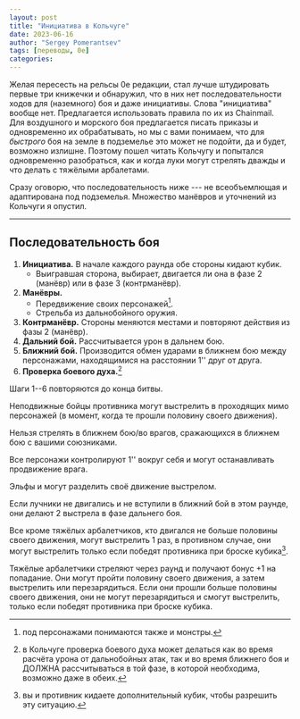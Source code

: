 ```yaml
---
layout: post
title: "Инициатива в Кольчуге"
date: 2023-06-16
author: "Sergey Pomerantsev"
tags: [переводы, 0e]
categories:
---
```


Желая пересесть на рельсы 0e редакции, стал лучше штудировать первые три книжечки и обнаружил, что в них нет последовательности ходов для (наземного) боя и даже инициативы. Слова "инициатива" вообще нет. Предлагается использовать правила по их из Chainmail. Для воздушного и морского боя предлагается писать приказы и одновременно их обрабатывать, но мы с вами понимаем, что для _быстрого_ боя на земле в подземелье это может не подойти, да и будет, возможно излишне. Поэтому пошел читать Кольчугу и попытался одновременно разобраться, как и когда луки могут стрелять дважды и что делать с тяжёлыми арбалетами.

Сразу оговорю, что последовательность ниже --- не всеобъемлющая и адаптирована под подземелья. Множество манёвров и уточнений из Кольчуги я опустил.

---

## Последовательность боя

1. **Инициатива.** В начале каждого раунда обе стороны кидают кубик.
	- Выигравшая сторона, выбирает, двигается ли она в фазе 2 (манёвр) или в фазе 3 (контрманёвр).
2. **Манёвры.**
	- Передвижение своих персонажей[^3].
	- Стрельба из дальнобойного оружия.
3. **Контрманёвр.** Стороны меняются местами и повторяют действия из фазы 2 (манёвр).
4. **Дальний бой.** Рассчитывается урон в дальнем бою.
5. **Ближний бой.** Производится обмен ударами в ближнем бою между персонажами, находящимися на расстоянии 1'' друг от друга.
6. **Проверка боевого духа.**[^1]

[^3]: под персонажами понимаются также и монстры.

[^1]: в Кольчуге проверка боевого духа может делаться как во время расчёта урона от дальнобойных атак, так и во время ближнего боя и ДОЛЖНА рассчитываться в той фазе, в которой необходима, возможно даже в обеих.

Шаги 1--6 повторяются до конца битвы.

Неподвижные бойцы противника могут выстрелить в проходящих мимо персонажей (в момент, когда те прошли половину своего движения).

Нельзя стрелять в ближнем бою/во врагов, сражающихся в ближнем бою с вашими союзниками.

Все персонажи контролируют 1'' вокруг себя и могут останавливать продвижение врага.

Эльфы и могут разделить своё движение выстрелом.

Если лучники не двигались и не вступили в ближний бой в этом раунде, они делают 2 выстрела в фазе дальнего боя.

Все кроме тяжёлых арбалетчиков, кто двигался не больше половины своего движения, могут выстрелить 1 раз, в противном случае, они могут выстрелить только если победят противника при броске кубика[^2].

[^2]: вы и противник кидаете дополнительный кубик, чтобы разрешить эту ситуацию.

Тяжёлые арбалетчики стреляют через раунд и получают бонус +1 на попадание. Они могут пройти половину своего движения, а затем выстрелить или перезарядиться. Если они прошли больше половины своего движения, они не могут перезарядиться и смогут выстрелить, только если победят противника при броске кубика.

